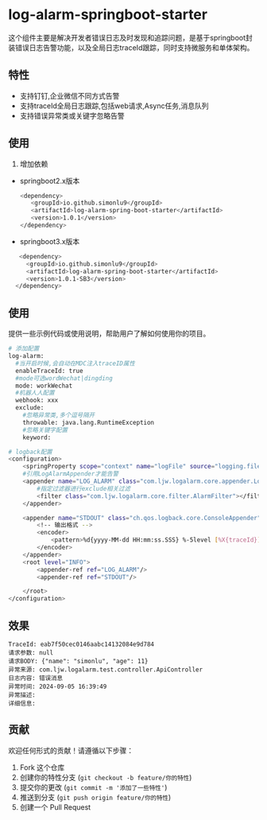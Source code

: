 # log-alarm-springboot-starter
这个组件主要是解决开发者错误日志及时发现和追踪问题，是基于springboot封装错误日志告警功能，以及全局日志traceId跟踪，同时支持微服务和单体架构。


## 特性
- 支持钉钉,企业微信不同方式告警
- 支持traceId全局日志跟踪,包括web请求,Async任务,消息队列
- 支持错误异常类或关键字忽略告警

## 使用

1. 增加依赖
- springboot2.x版本
   ```bash
   <dependency>
      <groupId>io.github.simonlu9</groupId>
      <artifactId>log-alarm-spring-boot-starter</artifactId>
      <version>1.0.1</version>
   </dependency>
   ```
- springboot3.x版本
 ```bash
    <dependency>
      <groupId>io.github.simonlu9</groupId>
      <artifactId>log-alarm-spring-boot-starter</artifactId>
      <version>1.0.1-SB3</version>
   </dependency>
  ```
## 使用

提供一些示例代码或使用说明，帮助用户了解如何使用你的项目。

```bash
# 添加配置
log-alarm:
  #当开启时候,会自动在MDC注入traceID属性
  enableTraceId: true
  #mode可选wordWechat|dingding
  mode: workWechat
  #机器人人配置
  webhook: xxx
  exclude:
    #忽略异常类,多个逗号隔开
    throwable: java.lang.RuntimeException
    #忽略关键字配置
    keyword:

# logback配置
<configuration>
    <springProperty scope="context" name="logFile" source="logging.file.name" />
    #引用LogAlarmAppender才能告警
    <appender name="LOG_ALARM" class="com.ljw.logalarm.core.appender.LogAlarmAppender">
        #指定过滤器进行exclude相关过滤
        <filter class="com.ljw.logalarm.core.filter.AlarmFilter"></filter>
    </appender>

    <appender name="STDOUT" class="ch.qos.logback.core.ConsoleAppender">
        <!-- 输出格式 -->
        <encoder>
            <pattern>%d{yyyy-MM-dd HH:mm:ss.SSS} %-5level [%X{traceId}] [%thread] %logger{50} - %msg%n</pattern>
        </encoder>
    </appender>
    <root level="INFO">
        <appender-ref ref="LOG_ALARM"/>
        <appender-ref ref="STDOUT"/>

    </root>
</configuration>
```
## 效果
```
TraceId: eab7f50cec0146aabc14132084e9d784
请求参数: null
请求BODY: {"name": "simonlu", "age": 11}
异常来源: com.ljw.logalarm.test.controller.ApiController
日志内容: 错误消息
异常时间: 2024-09-05 16:39:49
异常描述: 
详细信息:

```

## 贡献

欢迎任何形式的贡献！请遵循以下步骤：

1. Fork 这个仓库
2. 创建你的特性分支 (`git checkout -b feature/你的特性`)
3. 提交你的更改 (`git commit -m '添加了一些特性'`)
4. 推送到分支 (`git push origin feature/你的特性`)
5. 创建一个 Pull Request

